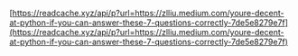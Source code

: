 [https://readcache.xyz/api/p?url=https://zlliu.medium.com/youre-decent-at-python-if-you-can-answer-these-7-questions-correctly-7de5e8279e7f](https://readcache.xyz/api/p?url=https://zlliu.medium.com/youre-decent-at-python-if-you-can-answer-these-7-questions-correctly-7de5e8279e7f)
